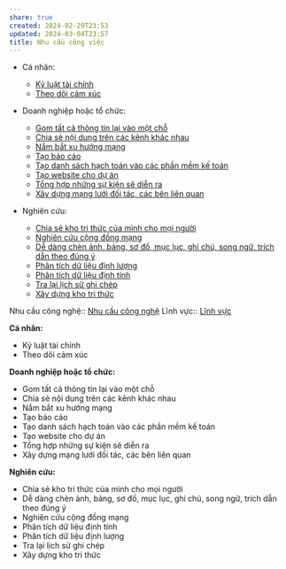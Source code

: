 ```yaml
---
share: true
created: 2024-02-29T23:53
updated: 2024-03-04T23:57
title: Nhu cầu công việc
---
```


- Cá nhân: 
    - [Kỷ luật tài chính](./C%C3%A1%20nh%C3%A2n/K%E1%BB%B7%20lu%E1%BA%ADt%20t%C3%A0i%20ch%C3%ADnh.md)
    - [Theo dõi cảm xúc](./C%C3%A1%20nh%C3%A2n/Theo%20d%C3%B5i%20c%E1%BA%A3m%20x%C3%BAc.md)

- Doanh nghiệp hoặc tổ chức: 
    - [Gom tất cả thông tin lại vào một chỗ](./Doanh%20nghi%E1%BB%87p%20ho%E1%BA%B7c%20t%E1%BB%95%20ch%E1%BB%A9c/Gom%20t%E1%BA%A5t%20c%E1%BA%A3%20th%C3%B4ng%20tin%20l%E1%BA%A1i%20v%C3%A0o%20m%E1%BB%99t%20ch%E1%BB%97.md)
    - [Chia sẻ nội dung trên các kênh khác nhau](./Doanh%20nghi%E1%BB%87p%20ho%E1%BA%B7c%20t%E1%BB%95%20ch%E1%BB%A9c/Chia%20s%E1%BA%BB%20n%E1%BB%99i%20dung%20tr%C3%AAn%20c%C3%A1c%20k%C3%AAnh%20kh%C3%A1c%20nhau.md)
    - [Nắm bắt xu hướng mạng](./Doanh%20nghi%E1%BB%87p%20ho%E1%BA%B7c%20t%E1%BB%95%20ch%E1%BB%A9c/N%E1%BA%AFm%20b%E1%BA%AFt%20xu%20h%C6%B0%E1%BB%9Bng%20m%E1%BA%A1ng.md)
    - [Tạo báo cáo](./Doanh%20nghi%E1%BB%87p%20ho%E1%BA%B7c%20t%E1%BB%95%20ch%E1%BB%A9c/T%E1%BA%A1o%20b%C3%A1o%20c%C3%A1o.md)
    - [Tạo danh sách hạch toán vào các phần mềm kế toán](./Doanh%20nghi%E1%BB%87p%20ho%E1%BA%B7c%20t%E1%BB%95%20ch%E1%BB%A9c/T%E1%BA%A1o%20danh%20s%C3%A1ch%20h%E1%BA%A1ch%20to%C3%A1n%20v%C3%A0o%20c%C3%A1c%20ph%E1%BA%A7n%20m%E1%BB%81m%20k%E1%BA%BF%20to%C3%A1n.md)
    - [Tạo website cho dự án](./Doanh%20nghi%E1%BB%87p%20ho%E1%BA%B7c%20t%E1%BB%95%20ch%E1%BB%A9c/T%E1%BA%A1o%20website%20cho%20d%E1%BB%B1%20%C3%A1n.md)
    - [Tổng hợp những sự kiện sẽ diễn ra](./Doanh%20nghi%E1%BB%87p%20ho%E1%BA%B7c%20t%E1%BB%95%20ch%E1%BB%A9c/T%E1%BB%95ng%20h%E1%BB%A3p%20nh%E1%BB%AFng%20s%E1%BB%B1%20ki%E1%BB%87n%20s%E1%BA%BD%20di%E1%BB%85n%20ra.md)
    - [Xây dựng mạng lưới đối tác, các bên liên quan](./Doanh%20nghi%E1%BB%87p%20ho%E1%BA%B7c%20t%E1%BB%95%20ch%E1%BB%A9c/X%C3%A2y%20d%E1%BB%B1ng%20m%E1%BA%A1ng%20l%C6%B0%E1%BB%9Bi%20%C4%91%E1%BB%91i%20t%C3%A1c,%20c%C3%A1c%20b%C3%AAn%20li%C3%AAn%20quan.md)

- Nghiên cứu: 
    - [Chia sẻ kho tri thức của mình cho mọi người](./Nghi%C3%AAn%20c%E1%BB%A9u/Chia%20s%E1%BA%BB%20kho%20tri%20th%E1%BB%A9c%20c%E1%BB%A7a%20m%C3%ACnh%20cho%20m%E1%BB%8Di%20ng%C6%B0%E1%BB%9Di.md)
    - [Nghiên cứu cộng đồng mạng](./Nghi%C3%AAn%20c%E1%BB%A9u/Nghi%C3%AAn%20c%E1%BB%A9u%20c%E1%BB%99ng%20%C4%91%E1%BB%93ng%20m%E1%BA%A1ng.md)
    - [Dễ dàng chèn ảnh, bảng, sơ đồ, mục lục, ghi chú, song ngữ, trích dẫn theo đúng ý](./Nghi%C3%AAn%20c%E1%BB%A9u/D%E1%BB%85%20d%C3%A0ng%20ch%C3%A8n%20%E1%BA%A3nh,%20b%E1%BA%A3ng,%20s%C6%A1%20%C4%91%E1%BB%93,%20m%E1%BB%A5c%20l%E1%BB%A5c,%20ghi%20ch%C3%BA,%20song%20ng%E1%BB%AF,%20tr%C3%ADch%20d%E1%BA%ABn%20theo%20%C4%91%C3%BAng%20%C3%BD.md)
    - [Phân tích dữ liệu định lượng](./Nghi%C3%AAn%20c%E1%BB%A9u/Ph%C3%A2n%20t%C3%ADch%20d%E1%BB%AF%20li%E1%BB%87u%20%C4%91%E1%BB%8Bnh%20l%C6%B0%E1%BB%A3ng.md)
    - [Phân tích dữ liệu định tính](./Nghi%C3%AAn%20c%E1%BB%A9u/Ph%C3%A2n%20t%C3%ADch%20d%E1%BB%AF%20li%E1%BB%87u%20%C4%91%E1%BB%8Bnh%20t%C3%ADnh.md)
    - [Tra lại lịch sử ghi chép](./Nghi%C3%AAn%20c%E1%BB%A9u/Tra%20l%E1%BA%A1i%20l%E1%BB%8Bch%20s%E1%BB%AD%20ghi%20ch%C3%A9p.md)
    - [Xây dựng kho tri thức](./Nghi%C3%AAn%20c%E1%BB%A9u/X%C3%A2y%20d%E1%BB%B1ng%20kho%20tri%20th%E1%BB%A9c.md)


Nhu cầu công nghệ:: [Nhu cầu công nghệ](../Nhu%20c%E1%BA%A7u%20c%C3%B4ng%20ngh%E1%BB%87/index.md)
Lĩnh vực:: [Lĩnh vực](../L%C4%A9nh%20v%E1%BB%B1c/index.md)

**Cá nhân:**
- Kỷ luật tài chính
- Theo dõi cảm xúc

**Doanh nghiệp hoặc tổ chức:**
- Gom tất cả thông tin lại vào một chỗ
- Chia sẻ nội dung trên các kênh khác nhau
- Nắm bắt xu hướng mạng
- Tạo báo cáo
- Tạo danh sách hạch toán vào các phần mềm kế toán
- Tạo website cho dự án
- Tổng hợp những sự kiện sẽ diễn ra
- Xây dựng mạng lưới đối tác, các bên liên quan

**Nghiên cứu:**
- Chia sẻ kho tri thức của mình cho mọi người
- Dễ dàng chèn ảnh, bảng, sơ đồ, mục lục, ghi chú, song ngữ, trích dẫn theo đúng ý
- Nghiên cứu cộng đồng mạng
- Phân tích dữ liệu định tính
- Phân tích dữ liệu định lượng
- Tra lại lịch sử ghi chép
- Xây dựng kho tri thức